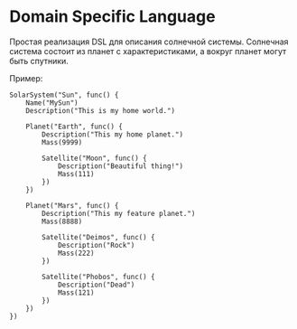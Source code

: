 # Domain Specific Language

Простая реализация DSL для описания солнечной системы.
Солнечная система состоит из планет с характеристиками, а вокруг планет могут быть спутники.

Пример: 

```golang
SolarSystem("Sun", func() {
    Name("MySun")
    Description("This is my home world.")

    Planet("Earth", func() {
        Description("This my home planet.")
        Mass(9999)

        Satellite("Moon", func() {
            Description("Beautiful thing!")
            Mass(111)
        })
    })

    Planet("Mars", func() {
        Description("This my feature planet.")
        Mass(8888)

        Satellite("Deimos", func() {
            Description("Rock")
            Mass(222)
        })

        Satellite("Phobos", func() {
            Description("Dead")
            Mass(121)
        })
    })
})
```